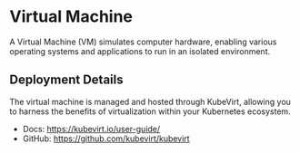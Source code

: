# Virtual Machine

A Virtual Machine (VM) simulates computer hardware, enabling various operating systems and applications to run in an isolated environment.

## Deployment Details

The virtual machine is managed and hosted through KubeVirt, allowing you to harness the benefits of virtualization within your Kubernetes ecosystem.

- Docs: https://kubevirt.io/user-guide/
- GitHub: https://github.com/kubevirt/kubevirt
